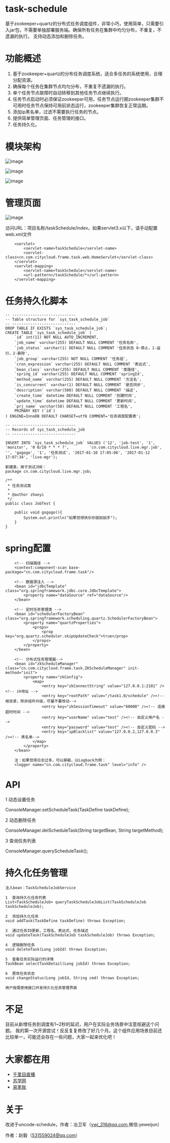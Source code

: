 task-schedule
====================
基于zookeeper+quartz的分布式任务调度组件，非常小巧，使用简单，只需要引入jar包，不需要单独部署服务端。确保所有任务在集群中均匀分布，不重复，不遗漏的执行。
支持动态添加和删除任务。

功能概述
====================
1. 基于zookeeper+quartz的分布任务调度系统，适合多任务的系统使用，合理分配资源。
2. 确保每个任务在集群节点均匀分布，不重复不遗漏的执行。
3. 单个任务节点故障时自动转移到其他任务节点继续执行。
4. 任务节点启动时必须保证zookeeper可用，任务节点运行期zookeeper集群不可用时任务节点保持可用前状态运行，zookeeper集群恢复正常运期。
5. 添加ip黑名单，过滤不需要执行任务的节点。
6. 提供简单管理页面、任务管理的接口。
7. 任务持久化。

模块架构
====================
![image](https://github.com/tianzi94wob/task-schedule/blob/master/src/main/resources/view/images/task.png)

![image](https://github.com/tianzi94wob/task-schedule/blob/master/src/main/resources/view/images/zujian.png)

![image](https://github.com/tianzi94wob/task-schedule/blob/master/src/main/resources/view/images/zk.png)

			
管理页面
=========================================
![image](https://github.com/tianzi94wob/task-schedule/blob/master/src/main/resources/view/images/admin.png)

访问URL：项目名称/taskSchedule/index，如果servlet3.x以下，请手动配置web.xml文件
```
    <servlet>
	    <servlet-name>TaskSchedule</servlet-name>
	    <servlet-class>cn.com.citycloud.frame.task.web.HomeServlet</servlet-class>
	</servlet>
	<servlet-mapping>
	    <servlet-name>TaskSchedule</servlet-name>
	    <url-pattern>/taskSchedule/*</url-pattern>
	</servlet-mapping>
```

任务持久化脚本
====================
	-- ----------------------------
	-- Table structure for `sys_task_schedule_job`
	-- ----------------------------
	DROP TABLE IF EXISTS `sys_task_schedule_job`;
	CREATE TABLE `sys_task_schedule_job` (
	    `id` int(11) NOT NULL AUTO_INCREMENT,
	    `job_name` varchar(255) DEFAULT NULL COMMENT '任务名称',
	    `job_status` varchar(1) DEFAULT NULL COMMENT '任务状态 0-停止，1-运行，2-删除',
	    `job_group` varchar(255) NOT NULL COMMENT '任务组',
	    `cron_expression` varchar(255) DEFAULT NULL COMMENT '表达式',
	    `bean_class` varchar(255) DEFAULT NULL COMMENT '类路径',
	    `spring_id` varchar(255) DEFAULT NULL COMMENT 'springId',
	    `method_name` varchar(255) DEFAULT NULL COMMENT '方法名',
	    `is_concurrent` varchar(1) DEFAULT NULL COMMENT '是否同步',
	    `description` varchar(500) DEFAULT NULL COMMENT '描述',
	    `create_time` datetime DEFAULT NULL COMMENT '创建时间',
	    `update_time` datetime DEFAULT NULL COMMENT '更新时间',
	    `prj_name` varchar(50) DEFAULT NULL COMMENT '工程名',
	    PRIMARY KEY (`id`)
	) ENGINE=InnoDB DEFAULT CHARSET=utf8 COMMENT='任务调度配置表';

	-- ----------------------------
	-- Records of sys_task_schedule_job
	-- ----------------------------

	INSERT INTO `sys_task_schedule_job` VALUES ('12', 'job-test', '1', 'monitor', '0 0/10 * * * ?', 		'cn.com.citycloud.live.mgr.job', '', 'gogogo', '1', '任务测试', '2017-01-10 17:05:06', '2017-01-12 17:07:34', 'live-mgr');

    新建类，用于测试JOB：
	package cn.com.citycloud.live.mgr.job;
	
	/**
	 * 任务测试类
	 *
	 * @author zhaoyi
	 */
	public class JobTest {

	    public void gogogo(){
		    System.out.println("如果觉得快乐你就拍拍手");
	    }
	}
		
spring配置
====================
        <!-- 扫描路径 -->
	    <context:component-scan base-package="cn.com.citycloud.frame.task"/>

	    <!-- 数据源注入 -->
	    <bean id="jdbcTemplate" class="org.springframework.jdbc.core.JdbcTemplate">
		    <property name="dataSource" ref="dataSource"/>
	    </bean>

	    <!-- 定时任务管理类 -->
	    <bean id="schedulerFactoryBean" class="org.springframework.scheduling.quartz.SchedulerFactoryBean">
		    <property name="quartzProperties">
		        <props>
			        <prop key="org.quartz.scheduler.skipUpdateCheck">true</prop> 
		        </props>
		    </property>	
	    </bean>	

	    <!-- 分布式任务管理器-->
	    <bean id="zkScheduleManager" class="cn.com.citycloud.frame.task.ZKScheduleManager" init-method="init">
		    <property name="zkConfig">
		        <map>
		            <entry key="zkConnectString" value="127.0.0.1:2181" /><!-- zk地址 -->
		            <entry key="rootPath" value="/task1.0/schedule" /><!-- 根目录，除非组件升级，尽量不要改动-->
		            <entry key="zkSessionTimeout" value="60000" /><!-- 连接超时时间 -->
		            <entry key="userName" value="test" /><!-- 自定义用户名 -->
		            <entry key="password" value="test" /><!-- 自定义密码 -->
		            <entry key="ipBlacklist" value="127.0.0.2,127.0.0.3" /><!-- 黑名单-->
		        </map>
		    </property>
	    </bean>
	    
	    注：如果觉得日志过多，可以屏蔽，以Logback为例：
	    <logger name="cn.com.citycloud.frame.task" level="info" />

API
====================
1 动态设置任务

ConsoleManager.setScheduleTask(TaskDefine taskDefine);

2 动态删除任务

ConsoleManager.delScheduleTask(String targetBean, String targetMethod);

3 查询任务列表

ConsoleManager.queryScheduleTask();

持久化任务管理
====================
    注入bean：TaskScheduleJobService

    1  查询持久化任务列表
    List<TaskScheduleJob> queryTaskScheduleJobList(TaskScheduleJob taskScheduleJob);

    2  添加持久化任务
    void addTask(TaskDefine taskDefine) throws Exception;
    
    3  通过任务ID更新，工程名、表达式、任务描述
    void updateTask(TaskScheduleJob taskScheduleJob) throws Exception;
    
    4  逻辑删除任务
    void deleteTask(Long jobId) throws Exception;
    
    5  查看任务实际运行的详情
    TaskBean selectTaskDetail(Long jobId) throws Exception;
    
    6  更改任务状态
    void changeStatus(Long jobId, String cmd) throws Exception;

    用户按需使用接口开发持久化任务管理界面

不足
====================
目前从新增任务到调度有1~2秒的延迟，用户在实际业务场景中注意规避这个问题。
我的第一次开源尝试！反反复复修改了好几个月。这个组件应用场景目前还比较单一，可能还会存在一些问题，大家一起来优化吧！

大家都在用
====================
- [千里目直播](http://www.qlmzhibo.com/)
- [苏学网](http://www.jszy1d1.com/)
- [易笔账](http://money.innovatelife.net/)


关于
====================
改进于uncode-schedule，作者：冶卫军（ywj_316@qq.com,微信:yeweijun）

作者：赵毅（531559024@qq.com）

